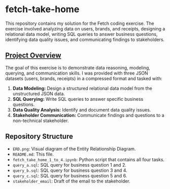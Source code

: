 # fetch-take-home

This repository contains my solution for the Fetch coding exercise. The exercise involved analyzing data on users, brands, and receipts, designing a relational data model, writing SQL queries to answer business questions, identifying data quality issues, and communicating findings to stakeholders.

## [Project Overview](https://fetch-hiring.s3.amazonaws.com/analytics-engineer/ineeddata-data-modeling/data-modeling.html)

The goal of this exercise is to demonstrate data reasoning, modeling, querying, and communication skills. I was provided with three JSON datasets (users, brands, receipts) in a compressed format and tasked with:

1.  **Data Modeling:** Design a structured relational data model from the unstructured JSON data.
2.  **SQL Querying:** Write SQL queries to answer specific business questions.
3.  **Data Quality Analysis:** Identify and document data quality issues.
4.  **Stakeholder Communication:** Communicate findings and questions to a non-technical stakeholder.

## Repository Structure

*   `ERD.png`: Visual diagram of the Entity Relationship Diagram.
*   `README.md`: This file.
*   `fetch_take_home_1_to_4.ipynb`: Python script that contains all four tasks.
*   `query_a.sql`: SQL query for business question 1 and 2.
*   `query_b.sql`: SQL query for business question 3 and 4.
*   `query_c.sql`: SQL query for business question 5 and 6.
*   `stakeholder_email`: Draft of the email to the stakeholder.
